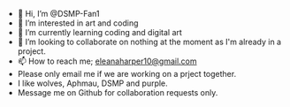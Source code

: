 - 👋 Hi, I’m @DSMP-Fan1
- 👀 I’m interested in art and coding
- 🌱 I’m currently learning coding and digital art
- 💞️ I’m looking to collaborate on nothing at the moment as I'm already in a project.
- 📫 How to reach me; eleanaharper10@gmail.com
- Please only email me if we are working on a prject together. 
- I like wolves, Aphmau, DSMP and purple. 
- Message me on Github for collaboration requests only.

<!---
DSMP-Fan1/DSMP-Fan1 is a ✨ special ✨ repository because its `README.md` (this file) appears on your GitHub profile.
You can click the Preview link to take a look at your changes.
--->
